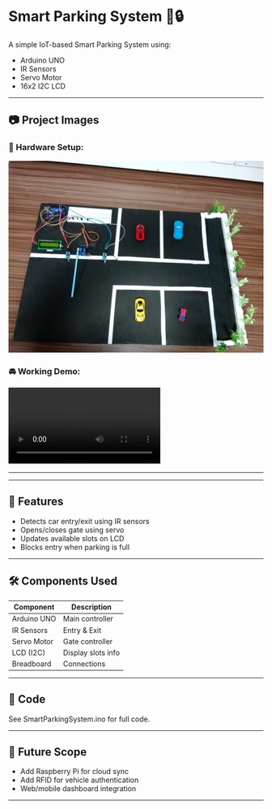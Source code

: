 # Smart Parking System 🚗🔒

A simple IoT-based Smart Parking System using:
- Arduino UNO
- IR Sensors
- Servo Motor
- 16x2 I2C LCD

---

## 📷 Project Images

### 🔌 Hardware Setup:
![Setup](media/setup.jpg)

### 🚘 Working Demo:
![Working](media/demotest.gif.mp4)

---


---

## 🧠 Features

- Detects car entry/exit using IR sensors
- Opens/closes gate using servo
- Updates available slots on LCD
- Blocks entry when parking is full

---

## 🛠 Components Used

| Component      | Description        |
|----------------|--------------------|
| Arduino UNO    | Main controller    |
| IR Sensors     | Entry & Exit       |
| Servo Motor    | Gate controller    |
| LCD (I2C)      | Display slots info |
| Breadboard     | Connections        |

---

## 💾 Code

See SmartParkingSystem.ino for full code.

---

## 🔮 Future Scope

- Add Raspberry Pi for cloud sync
- Add RFID for vehicle authentication
- Web/mobile dashboard integration

---
